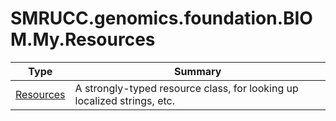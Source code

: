 ﻿
# SMRUCC.genomics.foundation.BIOM.My.Resources

|Type|Summary|
|----|-------|
|[Resources](./Resources.md)|A strongly-typed resource class, for looking up localized strings, etc.|

